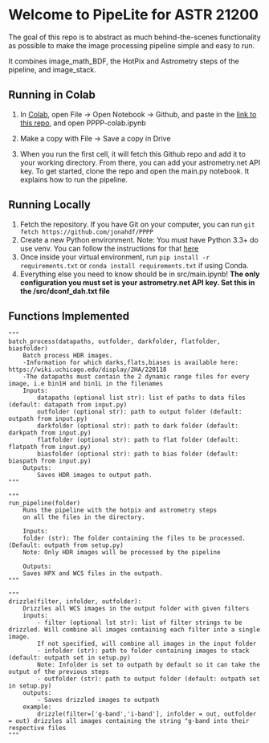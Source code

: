 <h1>Welcome to PipeLite for ASTR 21200</h1>

The goal of this repo is to abstract as much behind-the-scenes functionality as possible to make the image processing pipeline simple and easy to run.

It combines image_math_BDF, the HotPix and Astrometry steps of the pipeline, and image_stack.

<h2> Running in Colab</h2>

1. In [Colab](https://colab.research.google.com), open File -> Open Notebook -> Github, and paste in the [link to this repo](https://github.com/jonahdf/PPPP), and open PPPP-colab.ipynb

2. Make a copy with File -> Save a copy in Drive
3. When you run the first cell, it will fetch this Github repo and add it to your working directory. From there, you can add your astrometry.net API key.
To get started, clone the repo and open the main.py notebook. It explains how to run the pipeline.

<h2> Running Locally </h2>

1. Fetch the repository. If you have Git on your computer, you can run ```git fetch https://github.com/jonahdf/PPPP ```
2. Create a new Python environment. Note: You must have Python 3.3+ do use venv. You can follow the instructions for that [here](https://wiki.uchicago.edu/display/2HA/Python+Virtual+Environments)
3. Once inside your virtual environment, run ```pip install -r requirements.txt``` or ```conda install requirements.txt``` if using Conda.
4. Everything else you need to know should be in src/main.ipynb!
**The only configuration you must set is your astrometry.net API key. Set this in the /src/dconf_dah.txt file**

<h2> Functions Implemented </h2>

```
"""
batch_process(datapaths, outfolder, darkfolder, flatfolder, biasfolder)
    Batch process HDR images.
    -Information for which darks,flats,biases is available here: https://wiki.uchicago.edu/display/2HA/220118
    -The datapaths must contain the 2 dynamic range files for every image, i.e bin1H and bin1L in the filenames
    Inputs:
        datapaths (optional list str): list of paths to data files (default: datapath from input.py)
        outfolder (optional str): path to output folder (default: outpath from input.py)
        darkfolder (optional str): path to dark folder (default: darkpath from input.py)
        flatfolder (optional str): path to flat folder (default: flatpath from input.py)
        biasfolder (optional str): path to bias folder (default: biaspath from input.py)
    Outputs:
        Saves HDR images to output path.
""" 
```
```
"""
run_pipeline(folder)
    Runs the pipeline with the hotpix and astrometry steps
    on all the files in the directory.

    Inputs:
    folder (str): The folder containing the files to be processed. (Default: outpath from setup.py)
    Note: Only HDR images will be processed by the pipeline

    Outputs:
    Saves HPX and WCS files in the outpath.
"""
```
```
"""
drizzle(filter, infolder, outfolder):
    Drizzles all WCS images in the output folder with given filters
    inputs: 
        - filter (optional lst str): list of filter strings to be drizzled. Will combine all images containing each filter into a single image.
        If not specified, will combine all images in the input folder
        - infolder (str): path to folder containing images to stack (default: outpath set in setup.py)
        Note: Infolder is set to outpath by default so it can take the output of the previous steps
        - outfolder (str): path to output folder (default: outpath set in setup.py)
    outputs:
        - Saves drizzled images to outpath
    example:
        drizzle(filter=['g-band','i-band'], infolder = out, outfolder = out) drizzles all images containing the string "g-band into their respective files
"""
```
